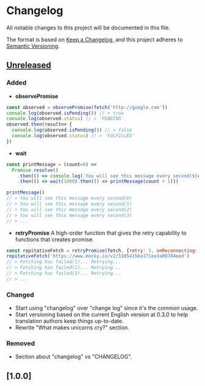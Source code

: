 # Changelog
All notable changes to this project will be documented in this file.

The format is based on [Keep a Changelog](https://keepachangelog.com/en/1.0.0/),
and this project adheres to [Semantic Versioning](https://semver.org/spec/v2.0.0.html).

## [Unreleased]
### Added
- **observePromise**
```js
const observed = observePromise(fetch('http://google.com'))
console.log(observed.isPending()) // > true
console.log(observed.status) // > 'PENDING'
observed.then(result=> {
  console.log(observed.isPending()) // > false
  console.log(observed.status) // > 'FULFILLED'
})
```

- **wait**
```js
const printMessage = (count=0) =>
  Promise.resolve()
    .then(() => console.log(`You will see this message every second(${count})`))
    .then(() => wait(1000).then(() => printMessage(count + 1)))

printMessage()
// > You will see this message every second(0)
// > You will see this message every second(1)
// > You will see this message every second(2)
// > You will see this message every second(3)
// > ...
```
- **retryPromise**
A high-order function that gives the retry capability to functions that creates promise. 
```js
const repitativeFetch = retryPromise(fetch, {retry: 3, onReconnecting: ({attemptNumber})=> console.log(`Fetching has failed(${attemptNumber})... Retrying...`)})
repitativeFetch('https://www.mocky.io/v2/5185415ba171ea3a00704eed')
// > Fetching has failed(1)... Retrying...
// > Fetching has failed(2)... Retrying...
// > Fetching has failed(3)... Retrying...
// > ...
```

### Changed
- Start using "changelog" over "change log" since it's the common usage.
- Start versioning based on the current English version at 0.3.0 to help
translation authors keep things up-to-date.
- Rewrite "What makes unicorns cry?" section.

### Removed
- Section about "changelog" vs "CHANGELOG".

## [1.0.0]

[Unreleased]: https://github.com/mkg0/promise-effects/compare/v1.0.0...HEAD
[0.2.0]: https://github.com/mkg0/promise-effects/compare/v0.1.0...v0.2.0
[0.1.0]: https://github.com/mkg0/promise-effects/releases/tag/v0.1.0

